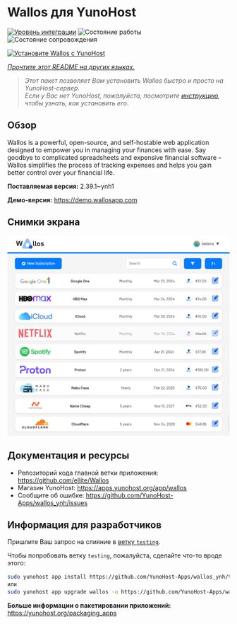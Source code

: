 <!--
Важно: этот README был автоматически сгенерирован <https://github.com/YunoHost/apps/tree/master/tools/readme_generator>
Он НЕ ДОЛЖЕН редактироваться вручную.
-->

# Wallos для YunoHost

[![Уровень интеграции](https://apps.yunohost.org/badge/integration/wallos)](https://ci-apps.yunohost.org/ci/apps/wallos/)
![Состояние работы](https://apps.yunohost.org/badge/state/wallos)
![Состояние сопровождения](https://apps.yunohost.org/badge/maintained/wallos)

[![Установите Wallos с YunoHost](https://install-app.yunohost.org/install-with-yunohost.svg)](https://install-app.yunohost.org/?app=wallos)

*[Прочтите этот README на других языках.](./ALL_README.md)*

> *Этот пакет позволяет Вам установить Wallos быстро и просто на YunoHost-сервер.*  
> *Если у Вас нет YunoHost, пожалуйста, посмотрите [инструкцию](https://yunohost.org/install), чтобы узнать, как установить его.*

## Обзор

Wallos is a powerful, open-source, and self-hostable web application designed to empower you in managing your finances with ease. Say goodbye to complicated spreadsheets and expensive financial software – Wallos simplifies the process of tracking expenses and helps you gain better control over your financial life.


**Поставляемая версия:** 2.39.1~ynh1

**Демо-версия:** <https://demo.wallosapp.com>

## Снимки экрана

![Снимок экрана Wallos](./doc/screenshots/screenshot.png)

## Документация и ресурсы

- Репозиторий кода главной ветки приложения: <https://github.com/ellite/Wallos>
- Магазин YunoHost: <https://apps.yunohost.org/app/wallos>
- Сообщите об ошибке: <https://github.com/YunoHost-Apps/wallos_ynh/issues>

## Информация для разработчиков

Пришлите Ваш запрос на слияние в [ветку `testing`](https://github.com/YunoHost-Apps/wallos_ynh/tree/testing).

Чтобы попробовать ветку `testing`, пожалуйста, сделайте что-то вроде этого:

```bash
sudo yunohost app install https://github.com/YunoHost-Apps/wallos_ynh/tree/testing --debug
или
sudo yunohost app upgrade wallos -u https://github.com/YunoHost-Apps/wallos_ynh/tree/testing --debug
```

**Больше информации о пакетировании приложений:** <https://yunohost.org/packaging_apps>
